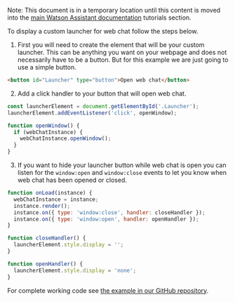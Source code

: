 Note: This document is in a temporary location until this content is moved into the [main Watson Assistant documentation](https://cloud.ibm.com/docs/watson-assistant?topic=watson-assistant-web-chat-overview) tutorials section.

To display a custom launcher for web chat follow the steps below.

1. First you will need to create the element that will be your custom launcher. This can be anything you want on your webpage and does not necessarily have to be a button. But for this example we are just going to use a simple button.
```html
<button id="Launcher" type="button">Open web chat</button>
```

2. Add a click handler to your button that will open web chat.
```javascript
const launcherElement = document.getElementById('.Launcher');
launcherElement.addEventListener('click', openWindow);

function openWindow() {
  if (webChatInstance) {
    webChatInstance.openWindow();
  }
}
```

3. If you want to hide your launcher button while web chat is open you can listen for the `window:open` and `window:close` events to let you know when web chat has been opened or closed.
```javascript
function onLoad(instance) {
  webChatInstance = instance;
  instance.render();
  instance.on({ type: 'window:close', handler: closeHandler });
  instance.on({ type: 'window:open', handler: openHandler });
}

function closeHandler() {
  launcherElement.style.display = '';
}

function openHandler() {
  launcherElement.style.display = 'none';
}
```

For complete working code see [the example in our GitHub repository](https://github.com/watson-developer-cloud/assistant-toolkit/tree/master/integrations/webchat/examples/custom-launcher).
